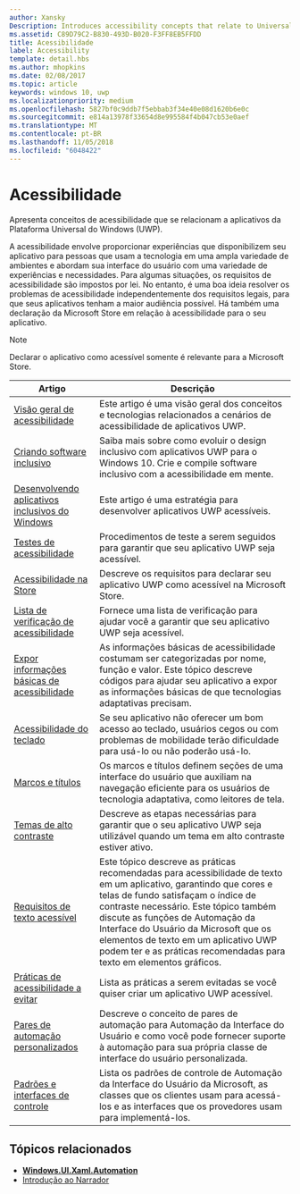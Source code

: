 ```yaml
---
author: Xansky
Description: Introduces accessibility concepts that relate to Universal Windows Platform (UWP) apps.
ms.assetid: C89D79C2-B830-493D-B020-F3FF8EB5FFDD
title: Acessibilidade
label: Accessibility
template: detail.hbs
ms.author: mhopkins
ms.date: 02/08/2017
ms.topic: article
keywords: windows 10, uwp
ms.localizationpriority: medium
ms.openlocfilehash: 5827bf0c9ddb7f5ebbab3f34e40e08d1620b6e0c
ms.sourcegitcommit: e814a13978f33654d8e995584f4b047cb53e0aef
ms.translationtype: MT
ms.contentlocale: pt-BR
ms.lasthandoff: 11/05/2018
ms.locfileid: "6048422"
---
```

# <a name="accessibility"></a>Acessibilidade  



Apresenta conceitos de acessibilidade que se relacionam a aplicativos da Plataforma Universal do Windows (UWP).

A acessibilidade envolve proporcionar experiências que disponibilizem seu aplicativo para pessoas que usam a tecnologia em uma ampla variedade de ambientes e abordam sua interface do usuário com uma variedade de experiências e necessidades. Para algumas situações, os requisitos de acessibilidade são impostos por lei. No entanto, é uma boa ideia resolver os problemas de acessibilidade independentemente dos requisitos legais, para que seus aplicativos tenham a maior audiência possível. Há também uma declaração da Microsoft Store em relação à acessibilidade para o seu aplicativo.

> [!NOTE]
> Declarar o aplicativo como acessível somente é relevante para a Microsoft Store.

| Artigo | Descrição |
|---------|-------------|
| [Visão geral de acessibilidade](accessibility-overview.md) | Este artigo é uma visão geral dos conceitos e tecnologias relacionados a cenários de acessibilidade de aplicativos UWP. |
| [Criando software inclusivo](designing-inclusive-software.md) | Saiba mais sobre como evoluir o design inclusivo com aplicativos UWP para o Windows 10.  Crie e compile software inclusivo com a acessibilidade em mente. |
| [Desenvolvendo aplicativos inclusivos do Windows](developing-inclusive-windows-apps.md) | Este artigo é uma estratégia para desenvolver aplicativos UWP acessíveis. |
| [Testes de acessibilidade](accessibility-testing.md) | Procedimentos de teste a serem seguidos para garantir que seu aplicativo UWP seja acessível. |
| [Acessibilidade na Store](accessibility-in-the-store.md) | Descreve os requisitos para declarar seu aplicativo UWP como acessível na Microsoft Store. |
| [Lista de verificação de acessibilidade](accessibility-checklist.md) | Fornece uma lista de verificação para ajudar você a garantir que seu aplicativo UWP seja acessível. |
| [Expor informações básicas de acessibilidade](basic-accessibility-information.md) | As informações básicas de acessibilidade costumam ser categorizadas por nome, função e valor. Este tópico descreve códigos para ajudar seu aplicativo a expor as informações básicas de que tecnologias adaptativas precisam. |
| [Acessibilidade do teclado](keyboard-accessibility.md) | Se seu aplicativo não oferecer um bom acesso ao teclado, usuários cegos ou com problemas de mobilidade terão dificuldade para usá-lo ou não poderão usá-lo. |
| [Marcos e títulos](landmarks-and-headings.md) | Os marcos e títulos definem seções de uma interface do usuário que auxiliam na navegação eficiente para os usuários de tecnologia adaptativa, como leitores de tela. |
| [Temas de alto contraste](high-contrast-themes.md) | Descreve as etapas necessárias para garantir que o seu aplicativo UWP seja utilizável quando um tema em alto contraste estiver ativo. |
| [Requisitos de texto acessível](accessible-text-requirements.md) | Este tópico descreve as práticas recomendadas para acessibilidade de texto em um aplicativo, garantindo que cores e telas de fundo satisfaçam o índice de contraste necessário. Este tópico também discute as funções de Automação da Interface do Usuário da Microsoft que os elementos de texto em um aplicativo UWP podem ter e as práticas recomendadas para texto em elementos gráficos. |
| [Práticas de acessibilidade a evitar](practices-to-avoid.md) | Lista as práticas a serem evitadas se você quiser criar um aplicativo UWP acessível. |
| [Pares de automação personalizados](custom-automation-peers.md) | Descreve o conceito de pares de automação para Automação da Interface do Usuário e como você pode fornecer suporte à automação para sua própria classe de interface do usuário personalizada. |
| [Padrões e interfaces de controle](control-patterns-and-interfaces.md) | Lista os padrões de controle de Automação da Interface do Usuário da Microsoft, as classes que os clientes usam para acessá-los e as interfaces que os provedores usam para implementá-los. |

## <a name="related-topics"></a>Tópicos relacionados  
* [**Windows.UI.Xaml.Automation**](https://msdn.microsoft.com/library/windows/apps/BR209179) 
* [Introdução ao Narrador](https://support.microsoft.com/en-us/help/22798/windows-10-narrator-get-started)